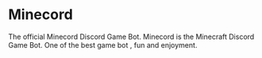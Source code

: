 # Minecord
The official Minecord Discord Game Bot.
Minecord is the Minecraft Discord Game Bot.
One of the best game bot , fun and enjoyment.
